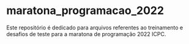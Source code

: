 # maratona_programacao_2022
Este repositório é dedicado para arquivos referentes ao treinamento e desafios de teste para a maratona de programação 2022 ICPC.
